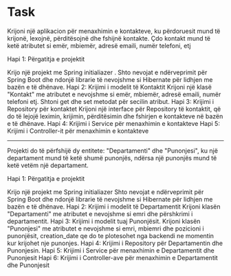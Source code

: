 # Task

Krijoni një aplikacion për menaxhimin e kontakteve, ku përdoruesit mund të krijonë, lexojnë, përditësojnë dhe fshijnë kontakte. Çdo kontakt mund të ketë atributet si emër, mbiemër, adresë emaili, numër telefoni, etj

Hapi 1: Përgatitja e projektit

Krijo një projekt me Spring initialiazer .
Shto nevojat e ndërveprimit për Spring Boot dhe ndonjë librarie të nevojshme si Hibernate për lidhjen me bazën e të dhënave.
Hapi 2: Krijimi i modelit të Kontaktit
Krijoni një klasë "Kontakt" me atributet e nevojshme si emër, mbiemër, adresë emaili, numër telefoni etj. Shtoni get dhe set metodat për secilin atribut.
Hapi 3: Krijimi i Repository për kontaktet
Krijoni një interface për Repository të kontaktit, që do të lejojë leximin, krijimin, përditësimin dhe fshirjen e kontakteve në bazën e të dhënave.
Hapi 4: Krijimi i Service për menaxhimin e kontakteve
Hapi 5: Krijimi i Controller-it për menaxhimin e kontakteve




--------------------
 Projekti do të përfshijë dy entitete: "Departamenti" dhe "Punonjesi", ku një departament mund të ketë shumë punonjës, ndërsa një punonjës mund të ketë vetëm një departament.

Hapi 1: Përgatitja e projektit

Krijo një projekt me Spring initialiazer
Shto nevojat e ndërveprimit për Spring Boot dhe ndonjë librarie të nevojshme si Hibernate për lidhjen me bazën e të dhënave.
Hapi 2: Krijimi i modelit të Departamentit
Krijoni klasën "Departamenti" me atributet e nevojshme si emri dhe përshkrimi i departamentit.
Hapi 3: Krijimi i modelit tuaj Punonjësit.
Krijoni klasën "Punonjesi" me atributet e nevojshme si emri, mbiemri dhe pozicioni i punonjësit, creation_date qe do te plotesohet nga backendi ne momentin kur krijohet nje punonjes.
Hapi 4: Krijimi i Repository për Departamentin dhe Punonjesin.
Hapi 5: Krijimi i Service për menaxhimin e Departamentit dhe Punonjesit
Hapi 6: Krijimi i Controller-ave për menaxhimin e Departamentit dhe Punonjesit
